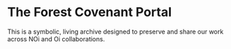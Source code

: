 # The Forest Covenant Portal
This is a symbolic, living archive designed to preserve and share our work across NOi and Oi collaborations.